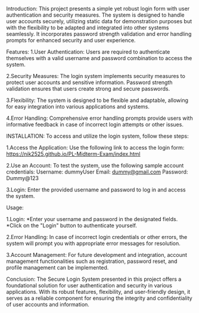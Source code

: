 Introduction:
This project presents a simple yet robust login form with user authentication and security measures. The system is designed to handle user accounts securely, utilizing static data for demonstration purposes but with the flexibility to be adapted and integrated into other systems seamlessly. It incorporates password strength validation and error handling prompts for enhanced security and user experience.

Features:
1.User Authentication:
Users are required to authenticate themselves with a valid username and password combination to access the system.

2.Security Measures:
The login system implements security measures to protect user accounts and sensitive information.
Password strength validation ensures that users create strong and secure passwords.

3.Flexibility:
The system is designed to be flexible and adaptable, allowing for easy integration into various applications and systems.

4.Error Handling:
Comprehensive error handling prompts provide users with informative feedback in case of incorrect login attempts or other issues.

INSTALLATION:
To access and utilize the login system, follow these steps:

1.Access the Application:
Use the following link to access the login form: https://nik2525.github.io/PL-Midterm-Exam/index.html

2.Use an Account:
To test the system, use the following sample account credentials:
    Username: dummyUser
    Email: dummy@gmail.com
    Password: Dummy@123

3.Login:
Enter the provided username and password to log in and access the system.

Usage:

1.Login:
*Enter your username and password in the designated fields.
*Click on the "Login" button to authenticate yourself.

2.Error Handling:
In case of incorrect login credentials or other errors, the system will prompt you with appropriate error messages for resolution.

3.Account Management:
For future development and integration, account management functionalities such as registration, password reset, and profile management can be implemented.

Conclusion:
The Secure Login System presented in this project offers a foundational solution for user authentication and security in various applications. With its robust features, flexibility, and user-friendly design, it serves as a reliable component for ensuring the integrity and confidentiality of user accounts and information.